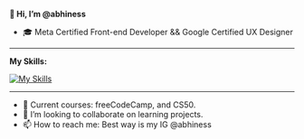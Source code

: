 <b font-size=42>👋 Hi, I’m @abhiness </b>
- 🎓 Meta Certified Front-end Developer && Google Certified UX Designer

<hr>
<b>My Skills:</b> 

[![My Skills](https://skillicons.dev/icons?i=html,css,js,react,sass,tailwind,figma)](https://skillicons.dev)
<hr>

- 🧠 Current courses: freeCodeCamp, and CS50.
- 💞️ I’m looking to collaborate on learning projects. 
- 📫 How to reach me: Best way is my IG @abhiness

<!---
abhiness/abhiness is a ✨ special ✨ repository because its `README.md` (this file) appears on your GitHub profile.
You can click the Preview link to take a look at your changes.
--->
